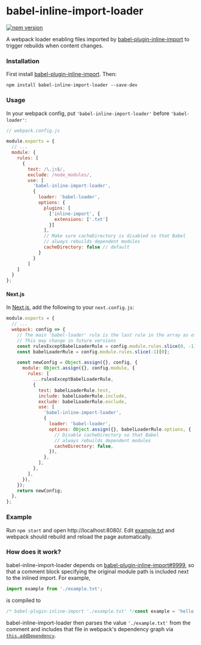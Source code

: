 # babel-inline-import-loader

[![npm version](https://img.shields.io/npm/v/babel-inline-import-loader.svg)](https://www.npmjs.com/package/babel-inline-import-loader)

A webpack loader enabling files imported by [babel-plugin-inline-import](https://github.com/quadric/babel-plugin-inline-import) to trigger rebuilds when content changes.

### Installation

First install [babel-plugin-inline-import](https://github.com/quadric/babel-plugin-inline-import). Then:

```shell
npm install babel-inline-import-loader --save-dev
```

### Usage

In your webpack config, put `'babel-inline-import-loader'` before `'babel-loader'`:

```js
// webpack.config.js

module.exports = {
  // ...
  module: {
    rules: [
      {
        test: /\.js$/,
        exclude: /node_modules/,
        use: [
          'babel-inline-import-loader',
          {
            loader: 'babel-loader',
            options: {
              plugins: [
                ['inline-import', {
                  extensions: ['.txt']
                }]
              ],
              // Make sure cacheDirectory is disabled so that Babel
              // always rebuilds dependent modules
              cacheDirectory: false // default
            }
          }
        ]
    ]
  }
};
```

#### Next.js

In [Next.js](https://github.com/zeit/next.js), add the following to your `next.config.js`:

```js
module.exports = {
  // ...
  webpack: config => {
    // The main 'babel-loader' rule is the last rule in the array as of next@2.4.7
    // This may change in future versions
    const rulesExceptBabelLoaderRule = config.module.rules.slice(0, -1);
    const babelLoaderRule = config.module.rules.slice(-1)[0];

    const newConfig = Object.assign({}, config, {
      module: Object.assign({}, config.module, {
        rules: [
          ...rulesExceptBabelLoaderRule,
          {
            test: babelLoaderRule.test,
            include: babelLoaderRule.include,
            exclude: babelLoaderRule.exclude,
            use: [
              'babel-inline-import-loader',
              {
                loader: 'babel-loader',
                options: Object.assign({}, babelLoaderRule.options, {
                  // Disable cacheDirectory so that Babel
                  // always rebuilds dependent modules
                  cacheDirectory: false,
                }),
              },
            ],
          },
        ],
      }),
    });
    return newConfig;
  },
};
```

### Example

Run `npm start` and open http://localhost:8080/. Edit [example.txt](example/example.txt) and webpack should rebuild and reload the page automatically.

### How does it work?

babel-inline-import-loader depends on [babel-plugin-inline-import#9999](https://github.com/Quadric/babel-plugin-inline-import/pull/9999), so that a comment block specifying the original module path is included next to the inlined import. For example,

```js
import example from './example.txt';
```
is compiled to
```js
/* babel-plugin-inline-import './example.txt' */const example = 'hello world';
```

babel-inline-import-loader then parses the value `'./example.txt'` from the comment and includes that file in webpack's dependency graph via [`this.addDependency`](https://webpack.js.org/api/loaders/#this-adddependency).
